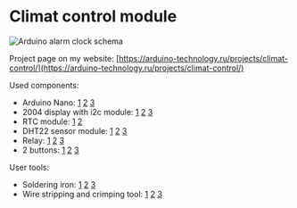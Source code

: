 # Climat control module

<F3>![Arduino alarm clock schema](https://raw.githubusercontent.com/arduinotech/stand-workshop_station/master/schema.png)
  
Project page on my website: [https://arduino-technology.ru/projects/climat-control/](https://arduino-technology.ru/projects/climat-control/)

Used components:
* Arduino Nano: [1](http://ali.pub/4a5wuw) [2](http://ali.pub/4a5wzd) [3](http://ali.pub/4a5x41)
* 2004 display with i2c module: [1](http://ali.pub/39m0sg) [2](http://ali.pub/39m0yv) [3](http://ali.pub/39m12k)
* RTC module: [1](http://ali.pub/345wlk) [2](http://ali.pub/345wrs)
* DHT22 sensor module: [1](http://ali.pub/35y9gp) [2](http://ali.pub/39tmv5) [3](http://ali.pub/39tmy2)
* Relay: [1](https://letyshops.com/r/aliexpress-6c26db368d74) [2](https://letyshops.com/r/aliexpress-5ef4f22e43fb) [3](https://letyshops.com/r/aliexpress-449a09a89d51)
* 2 buttons: [1](http://ali.pub/4a7de2) [2](http://ali.pub/4a7df8) [3](http://ali.pub/4a7dft)

User tools:
* Soldering iron: [1](http://ali.pub/4e748k) [2](http://ali.pub/4e74b3) [3](http://ali.pub/4e74d1)
* Wire stripping and crimping tool: [1](http://ali.pub/4e75o3) [2](http://ali.pub/4e75qm) [3](http://ali.pub/4e75sk)
